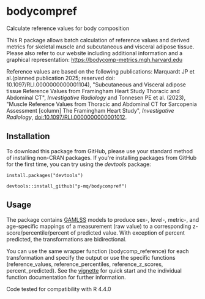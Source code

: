 # bodycompref
Calculate reference values for body composition

This R package allows batch calculation of reference values and derived metrics for skeletal muscle and subcutaneous and visceral adipose tissue.
Please also refer to our website including additional information and a graphical representation: https://bodycomp-metrics.mgh.harvard.edu

Reference values are based on the following publications:
Marquardt JP et al.(planned publication 2025; reserved doi: 10.1097/RLI.0000000000001104),
"Subcutaneous and Visceral adipose tissue Reference Values from Framingham Heart Study Thoracic and Abdominal CT",
*Investigative Radiology*
and
Tonnesen PE et al. (2023),
"Muscle Reference Values from Thoracic and Abdominal CT for Sarcopenia Assessment [column] The Framingham Heart Study",
*Investigative Radiology*,
<doi:10.1097/RLI.0000000000001012>.

## Installation

To download this package from GitHub, please use your standard method of installing non-CRAN packages. If you're installing packages from GitHub for the first time, you can try using the *devtools* package:

`install.packages("devtools")`

`devtools::install_github("p-mq/bodycompref")`


## Usage
The package contains [GAMLSS](https://www.gamlss.com) models to produce sex-, level-, metric-, and age-specific mappings of a measurement (raw value) to a corresponding z-score/percentile/percent of predicted value. With exception of percent predicted, the transformations are bidirectional.

You can use the same wrapper function (bodycomp_reference) for each transformation and specify the output or use the specific functions (reference_values, reference_percentiles, reference_z_scores, percent_predicted). See the [vignette](https://github.com/p-mq/bodycompref/tree/main/vignettes) for quick start and the individual function documentation for further information.


Code tested for compatibility with R 4.4.0
